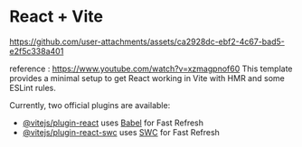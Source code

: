 # React + Vite

https://github.com/user-attachments/assets/ca2928dc-ebf2-4c67-bad5-e2f5c338a401

reference : https://www.youtube.com/watch?v=xzmagpnof60
This template provides a minimal setup to get React working in Vite with HMR and some ESLint rules.

Currently, two official plugins are available:

- [@vitejs/plugin-react](https://github.com/vitejs/vite-plugin-react/blob/main/packages/plugin-react/README.md) uses [Babel](https://babeljs.io/) for Fast Refresh
- [@vitejs/plugin-react-swc](https://github.com/vitejs/vite-plugin-react-swc) uses [SWC](https://swc.rs/) for Fast Refresh

